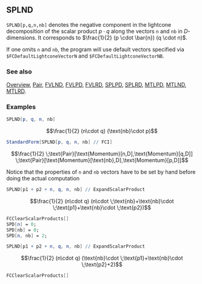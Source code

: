 ```mathematica
 
```

## SPLND

`SPLND[p,q,n,nb]` denotes the negative component in the lightcone decomposition of the scalar product $p \cdot q$  along the vectors `n` and `nb` in $D$-dimensions. It corresponds to $\frac{1}{2} (p \cdot \bar{n}) (q \cdot n)$.

If one omits `n` and `nb`, the program will use default vectors specified via `$FCDefaultLightconeVectorN` and `$FCDefaultLightconeVectorNB`.

### See also

[Overview](Extra/FeynCalc.md), [Pair](Pair.md), [FVLND](FVLND.md), [FVLPD](FVLPD.md), [FVLRD](FVLRD.md), [SPLPD](SPLPD.md), [SPLRD](SPLRD.md), [MTLPD](MTLPD.md), [MTLND](MTLND.md), [MTLRD](MTLRD.md).

### Examples

```mathematica
SPLND[p, q, n, nb]
```

$$\frac{1}{2} (n\cdot q) (\text{nb}\cdot p)$$

```mathematica
StandardForm[SPLND[p, q, n, nb] // FCI]
```

$$\frac{1}{2} \;\text{Pair}[\text{Momentum}[n,D],\text{Momentum}[q,D]] \;\text{Pair}[\text{Momentum}[\text{nb},D],\text{Momentum}[p,D]]$$

Notice that the properties of `n` and `nb` vectors have to be set by hand before doing the actual computation

```mathematica
SPLND[p1 + p2 + n, q, n, nb] // ExpandScalarProduct
```

$$\frac{1}{2} (n\cdot q) (n\cdot \;\text{nb}+\text{nb}\cdot \;\text{p1}+\text{nb}\cdot \;\text{p2})$$

```mathematica
FCClearScalarProducts[]
SPD[n] = 0;
SPD[nb] = 0;
SPD[n, nb] = 2;
```

```mathematica
SPLND[p1 + p2 + n, q, n, nb] // ExpandScalarProduct
```

$$\frac{1}{2} (n\cdot q) (\text{nb}\cdot \;\text{p1}+\text{nb}\cdot \;\text{p2}+2)$$

```mathematica
FCClearScalarProducts[]
```